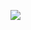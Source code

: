 [![](https://i.makeagif.com/media/7-05-2017/WAUW8F.gif)](https://www.youtube.com/watch?v=dQw4w9WgXcQ)
